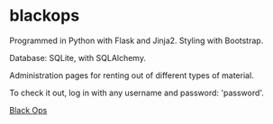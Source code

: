# blackops

Programmed in Python with Flask and Jinja2. Styling with Bootstrap.

Database: SQLite, with SQLAlchemy.

Administration pages for renting out of different types of material.

To check it out, log in with any username and password: 'password'.

[Black Ops](http://www.student.bth.se/~magi16/dbwebb-kurser/oopython/me/kmom10/blackops/app.cgi/ "Black Ops")
